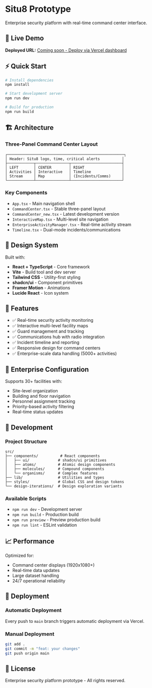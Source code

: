 # Situ8 Prototype

Enterprise security platform with real-time command center interface.

## 🚀 Live Demo

**Deployed URL:** [Coming soon - Deploy via Vercel dashboard](https://vercel.com/new/clone?repository-url=https://github.com/Baker21ai/situ8-prototype)

## ⚡ Quick Start

```bash
# Install dependencies
npm install

# Start development server
npm run dev

# Build for production
npm run build
```

## 🏗️ Architecture

### Three-Panel Command Center Layout
```
┌─────────────────────────────────────────────────────┐
│ Header: Situ8 logo, time, critical alerts          │
├────────────┬───────────────┬───────────────────────┤
│ LEFT       │ CENTER        │ RIGHT                 │
│ Activities │ Interactive   │ Timeline              │
│ Stream     │ Map           │ (Incidents/Comms)     │
└────────────┴───────────────┴───────────────────────┘
```

### Key Components
- `App.tsx` - Main navigation shell
- `CommandCenter.tsx` - Stable three-panel layout  
- `CommandCenter_new.tsx` - Latest development version
- `InteractiveMap.tsx` - Multi-level site navigation
- `EnterpriseActivityManager.tsx` - Real-time activity stream
- `Timeline.tsx` - Dual-mode incidents/communications

## 🎨 Design System

Built with:
- **React + TypeScript** - Core framework
- **Vite** - Build tool and dev server
- **Tailwind CSS** - Utility-first styling
- **shadcn/ui** - Component primitives
- **Framer Motion** - Animations
- **Lucide React** - Icon system

## 📱 Features

- ✅ Real-time security activity monitoring
- ✅ Interactive multi-level facility maps
- ✅ Guard management and tracking
- ✅ Communications hub with radio integration
- ✅ Incident timeline and reporting
- ✅ Responsive design for command centers
- ✅ Enterprise-scale data handling (5000+ activities)

## 🏢 Enterprise Configuration

Supports 30+ facilities with:
- Site-level organization
- Building and floor navigation
- Personnel assignment tracking
- Priority-based activity filtering
- Real-time status updates

## 🔧 Development

### Project Structure
```
src/
├── components/          # React components
│   ├── ui/             # shadcn/ui primitives
│   ├── atoms/          # Atomic design components
│   ├── molecules/      # Compound components
│   └── organisms/      # Complex features
├── lib/                # Utilities and types
├── styles/             # Global CSS and design tokens
└── design-iterations/  # Design exploration variants
```

### Available Scripts
- `npm run dev` - Development server
- `npm run build` - Production build
- `npm run preview` - Preview production build
- `npm run lint` - ESLint validation

## 📈 Performance

Optimized for:
- Command center displays (1920x1080+)
- Real-time data updates
- Large dataset handling
- 24/7 operational reliability

## 🚀 Deployment

### Automatic Deployment
Every push to `main` branch triggers automatic deployment via Vercel.

### Manual Deployment
```bash
git add .
git commit -m "feat: your changes"
git push origin main
```

## 📄 License

Enterprise security platform prototype - All rights reserved.